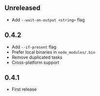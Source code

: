 ## Unreleased

- Add `--wait-on-output <string>` flag

## 0.4.2

- Add `--if-present` flag
- Prefer local binaries in `node_modules/.bin`
- Remove duplicated tasks
- Cross-platform support

## 0.4.1

- First release
